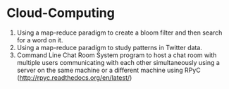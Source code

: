 # Cloud-Computing
1. Using a map-reduce paradigm to create a bloom filter and then search for a word on it.
2. Using a map-reduce paradigm to study patterns in Twitter data.
3. Command Line Chat Room System program to host a chat room with multiple users communicating with each other simultaneously using a server on the same machine or a different machine using RPyC (http://rpyc.readthedocs.org/en/latest/) 
